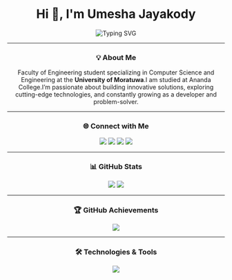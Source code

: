 <h1 align="center">Hi 👋, I'm Umesha Jayakody</h1>

<p align="center">
  <img src="https://readme-typing-svg.herokuapp.com?font=Fira+Code&weight=500&size=22&pause=1000&color=00FFFF&center=true&vCenter=true&width=800&lines=Welcome+to+my+GitHub!+I+am+Umesha+Jayakody.;Undergraduate+at+University+of+Moratuwa.;Department+of+Computer+Science+and+Engineering." alt="Typing SVG" />
</p>

---

<h3 align="center">💡 About Me</h3>

<p align="center">
Faculty of Engineering student specializing in Computer Science and Engineering at the <b>University of Moratuwa</b>.I am studied at Ananda College.I’m passionate about building innovative solutions, exploring cutting-edge technologies, and constantly growing as a developer and problem-solver.
</p>

---

<h3 align="center">🌐 Connect with Me</h3>

<p align="center">
  <a href="https://x.com/umesha_jayakody"><img src="https://img.shields.io/badge/Twitter-%231DA1F2?style=for-the-badge&logo=Twitter&logoColor=white"/></a>
  <a href="https://linkedin.com/in/umesha-jayakody"><img src="https://img.shields.io/badge/LinkedIn-%230A66C2?style=for-the-badge&logo=linkedin&logoColor=white"/></a>
  <a href="https://facebook.com/umesha_jayakody"><img src="https://img.shields.io/badge/Facebook-%231877F2?style=for-the-badge&logo=facebook&logoColor=white"/></a>
  <a href="https://instagram.com/umesha_jayakody"><img src="https://img.shields.io/badge/Instagram-%23E4405F?style=for-the-badge&logo=instagram&logoColor=white"/></a>
</p>

---

<h3 align="center">📊 GitHub Stats</h3>

<p align="center">
  <img src="https://github-readme-stats.vercel.app/api?username=umeshajayakody&show_icons=true&theme=tokyonight&hide_border=true&include_all_commits=true" />
  <img src="https://github-readme-stats.vercel.app/api/top-langs/?username=umeshajayakody&layout=compact&theme=tokyonight&hide_border=true" />
</p>

---

<h3 align="center">🏆 GitHub Achievements</h3>

<p align="center">
  <img src="https://github-profile-trophy.vercel.app/?username=umeshajayakody&theme=algolia&no-frame=true&no-bg=true&margin-w=10" />
</p>

---


<h3 align="center">🛠️ Technologies & Tools</h3>

<p align="center">
  <img src="https://skillicons.dev/icons?i=c,cpp,python,js,ts,html,css,nodejs,express,react,mongodb,mysql,flutter,firebase,git,figma,tailwind" />
</p>


